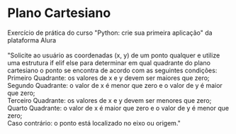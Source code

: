 # Plano Cartesiano
Exercício de prática do curso "Python: crie sua primeira aplicação" da plataforma Alura
<br>
<br>
"Solicite ao usuário as coordenadas (x, y) de um ponto qualquer e utilize uma estrutura if elif else para determinar em qual quadrante do plano cartesiano o ponto se encontra de acordo com as seguintes condições:
<br>
Primeiro Quadrante: os valores de x e y devem ser maiores que zero;
<br>
Segundo Quadrante: o valor de x é menor que zero e o valor de y é maior que zero;
<br>
Terceiro Quadrante: os valores de x e y devem ser menores que zero;
<br>
Quarto Quadrante: o valor de x é maior que zero e o valor de y é menor que zero;
<br>
Caso contrário: o ponto está localizado no eixo ou origem."
